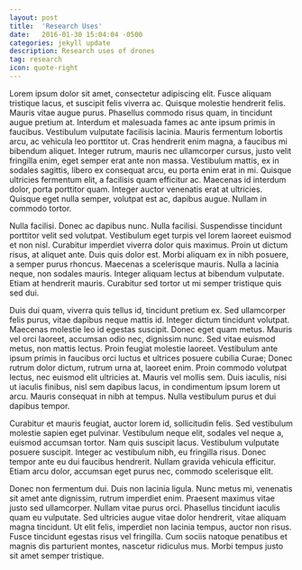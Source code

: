```yaml
---
layout: post
title:  'Research Uses'
date:   2016-01-30 15:04:04 -0500
categories: jekyll update
description: Research uses of drones
tag: research
icon: quote-right
---
```

Lorem ipsum dolor sit amet, consectetur adipiscing elit. Fusce aliquam tristique lacus, et suscipit felis viverra ac. Quisque molestie hendrerit felis. Mauris vitae augue purus. Phasellus commodo risus quam, in tincidunt augue pretium at. Interdum et malesuada fames ac ante ipsum primis in faucibus. Vestibulum vulputate facilisis lacinia. Mauris fermentum lobortis arcu, ac vehicula leo porttitor ut. Cras hendrerit enim magna, a faucibus mi bibendum aliquet. Integer rutrum, mauris nec ullamcorper cursus, justo velit fringilla enim, eget semper erat ante non massa. Vestibulum mattis, ex in sodales sagittis, libero ex consequat arcu, eu porta enim erat in mi. Quisque ultricies fermentum elit, a facilisis quam efficitur ac. Maecenas id interdum dolor, porta porttitor quam. Integer auctor venenatis erat at ultricies. Quisque eget nulla semper, volutpat est ac, dapibus augue. Nullam in commodo tortor.

Nulla facilisi. Donec ac dapibus nunc. Nulla facilisi. Suspendisse tincidunt porttitor velit sed volutpat. Vestibulum eget turpis vel lorem laoreet euismod et non nisl. Curabitur imperdiet viverra dolor quis maximus. Proin ut dictum risus, at aliquet ante. Duis quis dolor est. Morbi aliquam ex in nibh posuere, a semper purus rhoncus. Maecenas a scelerisque mauris. Nulla a lacinia neque, non sodales mauris. Integer aliquam lectus at bibendum vulputate. Etiam at hendrerit mauris. Curabitur sed tortor ut mi semper tristique quis sed dui.

Duis dui quam, viverra quis tellus id, tincidunt pretium ex. Sed ullamcorper felis purus, vitae dapibus neque mattis id. Integer dictum tincidunt volutpat. Maecenas molestie leo id egestas suscipit. Donec eget quam metus. Mauris vel orci laoreet, accumsan odio nec, dignissim nunc. Sed vitae euismod metus, non mattis lectus. Proin feugiat molestie laoreet. Vestibulum ante ipsum primis in faucibus orci luctus et ultrices posuere cubilia Curae; Donec rutrum dolor dictum, rutrum urna at, laoreet enim. Proin commodo volutpat lectus, nec euismod elit ultricies at. Mauris vel mollis sem. Duis iaculis, nisi ut iaculis finibus, nisl sem dapibus lacus, in condimentum ipsum lorem ut arcu. Mauris consequat in nibh at tempus. Nulla vestibulum purus et dui dapibus tempor.

Curabitur et mauris feugiat, auctor lorem id, sollicitudin felis. Sed vestibulum molestie sapien eget pulvinar. Vestibulum neque elit, sodales vel neque a, euismod accumsan tortor. Nam quis suscipit lacus. Vestibulum vulputate posuere suscipit. Integer ac vestibulum nibh, eu fringilla risus. Donec tempor ante eu dui faucibus hendrerit. Nullam gravida vehicula efficitur. Etiam arcu dolor, accumsan eget purus nec, commodo scelerisque elit.

Donec non fermentum dui. Duis non lacinia ligula. Nunc metus mi, venenatis sit amet ante dignissim, rutrum imperdiet enim. Praesent maximus vitae justo sed ullamcorper. Nullam vitae purus orci. Phasellus tincidunt iaculis quam eu vulputate. Sed ultricies augue vitae dolor hendrerit, vitae aliquam magna tincidunt. Ut elit felis, imperdiet non lacinia tempus, auctor non risus. Fusce tincidunt egestas risus vel fringilla. Cum sociis natoque penatibus et magnis dis parturient montes, nascetur ridiculus mus. Morbi tempus justo sit amet semper tristique.
